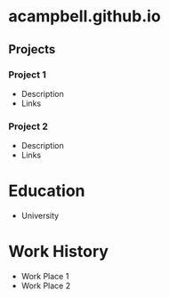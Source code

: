 # acampbell.github.io

## Projects
### Project 1
- Description
- Links
### Project 2
- Description
- Links
# Education
- University
# Work History
- Work Place 1
- Work Place 2
